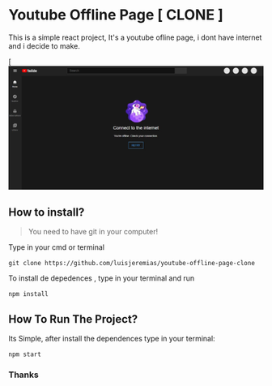 # Youtube Offline Page [ CLONE ]

This is a simple react project, It's a youtube ofline page, i dont have internet and i decide to make.

[![Preview](https://github.com/luisjeremias/youtube-offline-page-clone/blob/master/Capture.JPG?raw=true)

## How to install?

> You need to have git in your computer!

Type in your cmd or terminal

```
git clone https://github.com/luisjeremias/youtube-offline-page-clone
```

To install de depedences , type in your terminal and run
```
npm install
```

## How To Run The Project?
Its Simple, after install the dependences type in your terminal:

```
npm start
```
### Thanks
